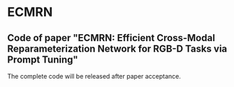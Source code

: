 # ECMRN

## Code of paper "ECMRN: Efficient Cross-Modal Reparameterization Network for RGB-D Tasks via Prompt Tuning"

The complete code will be released after paper acceptance.


